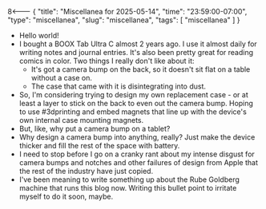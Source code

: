 8<--- { "title": "Miscellanea for 2025-05-14", "time": "23:59:00-07:00", "type": "miscellanea", "slug": "miscellanea", "tags": [ "miscellanea" ] }

- Hello world!
- I bought a BOOX Tab Ultra C almost 2 years ago. I use it almost daily for writing notes and journal entries. It's also been pretty great for reading comics in color. Two things I really don't like about it:
	- It's got a camera bump on the back, so it doesn't sit flat on a table without a case on.
	- The case that came with it is disintegrating into dust.
- So, I'm considering trying to design my own replacement case - or at least a layer to stick on the back to even out the camera bump. Hoping to use #3dprinting and embed magnets that line up with the device's own internal case mounting magnets.
- But, like, why put a camera bump on a tablet?
- Why design a camera bump into anything, really? Just make the device thicker and fill the rest of the space with battery.
- I need to stop before I go on a cranky rant about my intense disgust for camera bumps and notches and other failures of design from Apple that the rest of the industry have just copied.
- I've been meaning to write something up about the Rube Goldberg machine that runs this blog now. Writing this bullet point to irritate myself to do it soon, maybe.

